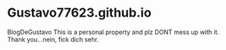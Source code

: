 # Gustavo77623.github.io
BlogDeGustavo
This is a personal property and plz DONT mess up with it. Thank you...nein, fick dich sehr.
